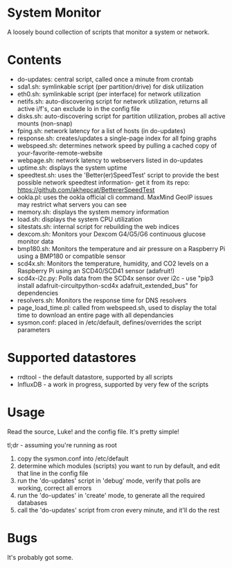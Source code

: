 # System Monitor

A loosely bound collection of scripts that monitor a system or network.

# Contents

* do-updates:  central script, called once a minute from crontab  
* sda1.sh: symlinkable script (per partition/drive) for disk utilization  
* eth0.sh: symlinkable script (per interface) for network utilization  
* netifs.sh: auto-discovering script for network utilization, returns all active i/f's, can exclude lo in the config file
* disks.sh: auto-discovering script for partition  utilization, probes all active mounts (non-snap)
* fping.sh:  network latency for a list of hosts (in do-updates)  
* response.sh:  creates/updates a single-page index for all fping graphs
* webspeed.sh: determines network speed by pulling a cached copy of your-favorite-remote-website  
* webpage.sh: network latency to webservers listed in do-updates  
* uptime.sh: displays the system uptime  
* speedtest.sh: uses the 'Better(er)SpeedTest' script to provide the best possible network speedtest information- get it from its repo: https://github.com/akhepcat/BettererSpeedTest  
* ookla.pl:  uses the ookla official cli command.  MaxMind GeoIP issues may restrict what servers you can see
* memory.sh: displays the system memory information  
* load.sh: displays the system CPU utilization  
* sitestats.sh: internal script for rebuilding the web indices  
* dexcom.sh:  Monitors your Dexcom G4/G5/G6 continuous glucose monitor data
* bmp180.sh:  Monitors the temperature and air pressure on a Raspberry Pi using a BMP180 or compatible sensor
* scd4x.sh:   Monitors the temperature, humidity, and CO2 levels on a Raspberry Pi using an SCD40/SCD41 sensor (adafruit!)
* scd4x-i2c.py: Polls data from the SCD4x sensor over i2c - use "pip3 install adafruit-circuitpython-scd4x adafruit_extended_bus" for dependencies
* resolvers.sh: Monitors the response time for DNS resolvers
* page_load_time.pl:  called from webspeed.sh, used to display the total time to download an entire page with all dependancies  
* sysmon.conf:  placed in /etc/default, defines/overrides the script parameters  


# Supported datastores

* rrdtool - the default datastore, supported by all scripts 
* InfluxDB - a work in progress, supported by very few of the scripts

# Usage

Read the source, Luke! and the config file.  It's pretty simple!

tl;dr -  assuming you're running as root
1) copy the sysmon.conf  into  /etc/default
2) determine which modules (scripts) you want to run by default, and edit that line in the config file
3) run the 'do-updates' script in 'debug' mode, verify that polls are working, correct all errors
4) run the 'do-updates' in 'create' mode, to generate all the required databases
5) call the 'do-updates' script from cron every minute, and it'll do the rest

# Bugs

It's probably got some.   

